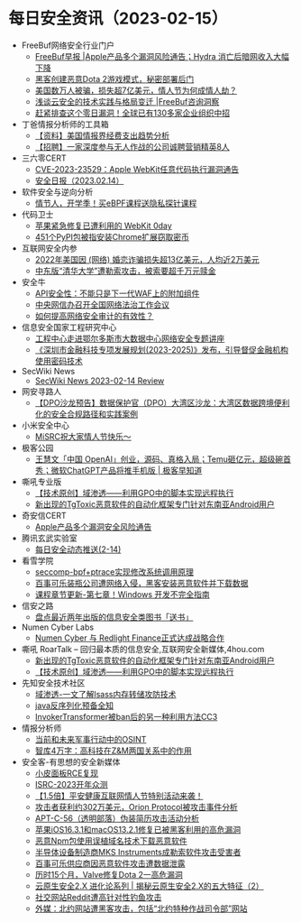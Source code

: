 # 每日安全资讯（2023-02-15）

- FreeBuf网络安全行业门户
  - [FreeBuf早报 |Apple产品多个漏洞风险通告；Hydra 消亡后暗网收入大幅下降](https://www.freebuf.com/news/357559.html)
  - [黑客创建恶意Dota 2游戏模式，秘密部署后门](https://www.freebuf.com/articles/game/357530.html)
  - [美国数万人被骗，损失超7亿美元，情人节为何成情人劫？](https://www.freebuf.com/news/357520.html)
  - [浅谈云安全的技术实践与格局变迁 |FreeBuf咨询洞察](https://www.freebuf.com/articles/paper/357502.html)
  - [赶紧排查这个零日漏洞！全球已有130多家企业组织中招](https://www.freebuf.com/news/357487.html)
- 丁爸情报分析师的工具箱
  - [【资料】美国情报界经费支出趋势分析](https://mp.weixin.qq.com/s?__biz=MzI2MTE0NTE3Mw==&mid=2651134930&idx=1&sn=2aeb6649c9d3839d61f0c80d437cc67a&chksm=f1af6ce8c6d8e5fe76374a39e396da7fb20cbb365e0bac13a3e6be38bc3c4770d2d9b04e3e1c&scene=58&subscene=0#rd)
  - [【招聘】一家深度参与无人作战的公司诚聘营销精英8人](https://mp.weixin.qq.com/s?__biz=MzI2MTE0NTE3Mw==&mid=2651134930&idx=2&sn=abcddbe4f0fa6d9994cc40c77d94b016&chksm=f1af6ce8c6d8e5fef9db97d41226c6409ea04a7815bd0887a0664103cb5ff84bc4955e7b08c1&scene=58&subscene=0#rd)
- 三六零CERT
  - [CVE-2023-23529：Apple WebKit任意代码执行漏洞通告](https://mp.weixin.qq.com/s?__biz=MzU5MjEzOTM3NA==&mid=2247491845&idx=1&sn=7b877f1b8497988c5e5f14e784ab555a&chksm=fe26e404c9516d12df653bdb84e900012e7353e672a82f4d94bedc0bf49a8aa215607a3e6e55&scene=58&subscene=0#rd)
  - [安全日报（2023.02.14）](https://mp.weixin.qq.com/s?__biz=MzU5MjEzOTM3NA==&mid=2247491845&idx=2&sn=faa23fb3b96188884ce83db7680b0577&chksm=fe26e404c9516d124b30393ebf63ed5ccffef11f2028c55c654716fdd870fcac92e6da0f4d07&scene=58&subscene=0#rd)
- 软件安全与逆向分析
  - [情节人，开学季！买eBPF课程送隐私探针课程](https://mp.weixin.qq.com/s?__biz=MzU3MTY5MzQxMA==&mid=2247483962&idx=1&sn=d42df0a7c353e351cb0b895aa9f5638e&chksm=fcdd0237cbaa8b21346ad5a9bbdf56ae38de65afdbe615a630f44093390c5e4757fe8c432c60&scene=58&subscene=0#rd)
- 代码卫士
  - [苹果紧急修复已遭利用的 WebKit 0day](https://mp.weixin.qq.com/s?__biz=MzI2NTg4OTc5Nw==&mid=2247515546&idx=1&sn=f9311f04f319e12385edbfcd698fa495&chksm=ea948cf0dde305e697564ae3c0b973831eece5c572326a20990546b6bacf3bef67450345d514&scene=58&subscene=0#rd)
  - [451个PyPI包被指安装Chrome扩展窃取密币](https://mp.weixin.qq.com/s?__biz=MzI2NTg4OTc5Nw==&mid=2247515546&idx=2&sn=dff1912bb356843ce867ca344a5f21c1&chksm=ea948cf0dde305e685ca1501ecbff82caea554592b685d602b01eab7e8f49635838103871733&scene=58&subscene=0#rd)
- 互联网安全内参
  - [2022年美国因 (网络) 婚恋诈骗损失超13亿美元，人均近2万美元](https://mp.weixin.qq.com/s?__biz=MzI4NDY2MDMwMw==&mid=2247507777&idx=1&sn=9ae01c048fa0becc89113dd105460082&chksm=ebfa9861dc8d117708774578a21fda9d1a740cc8438f557807f25824f1487aae38c0f4a6ab5f&scene=58&subscene=0#rd)
  - [中东版“清华大学”遭勒索攻击，被索要超千万元赎金](https://mp.weixin.qq.com/s?__biz=MzI4NDY2MDMwMw==&mid=2247507777&idx=2&sn=7913b7bd67be8c408bcadcb83b3ba627&chksm=ebfa9861dc8d11777f6c497462dbef6f6a3dc564d543e0193f88acf9e13df86bbc26641d1230&scene=58&subscene=0#rd)
- 安全牛
  - [API安全性：不能只是下一代WAF上的附加组件](https://mp.weixin.qq.com/s?__biz=MjM5Njc3NjM4MA==&mid=2651121926&idx=1&sn=461ab198caedebb87fb2b7f76182887e&chksm=bd1459d58a63d0c316525232d11f72252232dd1e542c1a5404ddbcea951cc77641fa132a5938&scene=58&subscene=0#rd)
  - [中央网信办召开全国网络法治工作会议](https://mp.weixin.qq.com/s?__biz=MjM5Njc3NjM4MA==&mid=2651121926&idx=2&sn=d331f251208ba5aecd0a76b77c0d62b7&chksm=bd1459d58a63d0c394c8415f90df598464d3be02e5dea286d181378610bfa8c5ba9c792ee9f8&scene=58&subscene=0#rd)
  - [如何提高网络安全审计的有效性？](https://mp.weixin.qq.com/s?__biz=MjM5Njc3NjM4MA==&mid=2651121926&idx=3&sn=8f07e39731119135cd0ba13df92e862c&chksm=bd1459d58a63d0c3340d86c757e2d585a3736a8eb9a19543e216061e141e2392fbb698c8f29d&scene=58&subscene=0#rd)
- 信息安全国家工程研究中心
  - [工程中心走进鄂尔多斯市大数据中心网络安全专题讲座](https://mp.weixin.qq.com/s?__biz=MzU5OTQ0NzY3Ng==&mid=2247493168&idx=1&sn=b7ef328302a96966578e377df4825e0f&chksm=feb66723c9c1ee3585e33e12b96fb57acea3821ae08514c2e50fd8eafcccfc14ff364740a7ad&scene=58&subscene=0#rd)
  - [《深圳市金融科技专项发展规划(2023-2025)》发布，引导督促金融机构使用密码技术](https://mp.weixin.qq.com/s?__biz=MzU5OTQ0NzY3Ng==&mid=2247493168&idx=2&sn=6b3c5ad83b53233905398469ed04b31e&chksm=feb66723c9c1ee35b7b418b31a12e4c566782e4f370ca855fbb2bcd77ae5f6460da472d39ce0&scene=58&subscene=0#rd)
- SecWiki News
  - [SecWiki News 2023-02-14 Review](http://www.sec-wiki.com/?2023-02-14)
- 网安寻路人
  - [【DPO沙龙预告】数据保护官（DPO）大湾区沙龙：大湾区数据跨境便利化的安全合规路径和实践案例](https://mp.weixin.qq.com/s?__biz=MzIxODM0NDU4MQ==&mid=2247499066&idx=1&sn=b5edb7a89b1e6b1b9e73c583844f43a4&chksm=97e940d0a09ec9c6e1fb675ecab0362fa54c6337c2f1ef0e120e19c15432ceec9ad02be732c4&scene=58&subscene=0#rd)
- 小米安全中心
  - [MiSRC祝大家情人节快乐～](https://mp.weixin.qq.com/s?__biz=MzI2NzI2OTExNA==&mid=2247514758&idx=1&sn=3e6eae4ade0af0fd97b6ef5318b27d66&chksm=ea839c13ddf41505f64b477179535f991eef4abafc47674ea9de8e08d57f11483cf6a084363c&scene=58&subscene=0#rd)
- 极客公园
  - [王慧文「中国 OpenAI」创业，源码、真格入局；Temu砸亿元，超级碗首秀；微软ChatGPT产品将推手机版  | 极客早知道](https://mp.weixin.qq.com/s?__biz=MTMwNDMwODQ0MQ==&mid=2652982888&idx=1&sn=74d2b315ffdff3c7c9a16aa77d9148a7&chksm=7e5433de4923bac8f57c6eeeeded15e56e006779a071e021eba27e785ba43e1a7bd3c0cd3383&scene=58&subscene=0#rd)
- 嘶吼专业版
  - [【技术原创】域渗透——利用GPO中的脚本实现远程执行](https://mp.weixin.qq.com/s?__biz=MzI0MDY1MDU4MQ==&mid=2247557453&idx=1&sn=e2d89ddc457681260c2519c921019c5b&chksm=e9143177de63b861d9cf22a5a4329e528ec9ca0c0c7b0c82697d9e4ae59e1e3cab2d6a98f2aa&scene=58&subscene=0#rd)
  - [新出现的TgToxic恶意软件的自动化框架专门针对东南亚Android用户](https://mp.weixin.qq.com/s?__biz=MzI0MDY1MDU4MQ==&mid=2247557453&idx=2&sn=79f8a3ed96bbbde456f9e9cc88360edd&chksm=e9143177de63b8614be47a530c46a8955443e777b41d9f81dd512a17fe1ec5a541558ec8c976&scene=58&subscene=0#rd)
- 奇安信CERT
  - [Apple产品多个漏洞安全风险通告](https://mp.weixin.qq.com/s?__biz=MzU5NDgxODU1MQ==&mid=2247497708&idx=1&sn=e044bc73f214fc3dc41c3e17285c0a1a&chksm=fe79d374c90e5a6208c1134374e0e862db2cdd38fdb9538a398384f093549c6b1d1f9d2e0209&scene=58&subscene=0#rd)
- 腾讯玄武实验室
  - [每日安全动态推送(2-14)](https://mp.weixin.qq.com/s/7nIUpUtinQlWz1v4Z2hu3A)
- 看雪学院
  - [seccomp-bpf+ptrace实现修改系统调用原理](https://mp.weixin.qq.com/s?__biz=MjM5NTc2MDYxMw==&mid=2458494656&idx=1&sn=432a18ba6908b78c9198d1c8f90fed62&chksm=b18e964a86f91f5cb8c81e10f1926461a2819c26ac08d9ad02bd9ee25c5f9acf55e0acde7d7b&scene=58&subscene=0#rd)
  - [百事可乐装瓶公司遭网络入侵，黑客安装恶意软件并下载数据](https://mp.weixin.qq.com/s?__biz=MjM5NTc2MDYxMw==&mid=2458494656&idx=2&sn=97c72eb0e836ed57e4ea67d6edcb2ec9&chksm=b18e964a86f91f5c0e0174f756f7d8b68ba4f33ca3f9fd284f0845767b2fb2ecf1bd16d1c7a0&scene=58&subscene=0#rd)
  - [课程章节更新-第七章！Windows 开发不完全指南](https://mp.weixin.qq.com/s?__biz=MjM5NTc2MDYxMw==&mid=2458494656&idx=3&sn=3a983b3503f31d7516d2cd7ab055677b&chksm=b18e964a86f91f5cb59ceb791fe2dfdfd9b723011fd2934822164c9c3d86fb873e9e39fea771&scene=58&subscene=0#rd)
- 信安之路
  - [盘点最近两年出版的信息安全类图书「送书」](https://mp.weixin.qq.com/s?__biz=MzI5MDQ2NjExOQ==&mid=2247498468&idx=1&sn=7129c4a9f026f185b45487b050f90f9c&chksm=ec1dcaccdb6a43daff7a0f90ae7ff9d2c61889c240d7c62510b88830f718a3708a8cc0a77ff8&scene=58&subscene=0#rd)
- Numen Cyber Labs
  - [Numen Cyber 与 Redlight Finance正式达成战略合作](https://mp.weixin.qq.com/s?__biz=Mzg4MDcxNTc2NA==&mid=2247484852&idx=1&sn=ce8f6283b8465b6fda62b34dfbb5bf7e&chksm=cf71b72ff8063e39718765a772218c5c58a8283f06cbf2e485c44c8f782deb64920968242502&scene=58&subscene=0#rd)
- 嘶吼 RoarTalk – 回归最本质的信息安全,互联网安全新媒体,4hou.com
  - [新出现的TgToxic恶意软件的自动化框架专门针对东南亚Android用户](https://www.4hou.com/posts/mXDr)
  - [【技术原创】域渗透——利用GPO中的脚本实现远程执行](https://www.4hou.com/posts/RBxE)
- 先知安全技术社区
  - [域渗透-一文了解lsass内存转储攻防技术](https://xz.aliyun.com/t/12157)
  - [java反序列化预备全知](https://xz.aliyun.com/t/12155)
  - [InvokerTransformer被ban后的另一种利用方法CC3](https://xz.aliyun.com/t/12154)
- 情报分析师
  - [当前和未来军事行动中的OSINT](https://mp.weixin.qq.com/s?__biz=MzA3Mjc1MTkwOA==&mid=2650525646&idx=1&sn=87a429d43799c91714b767c3f8e1fd46&chksm=8716e185b06168933ebf5243ff9ea726e91945d8df51ecc9da52a0e5fc1654edd11fb966944b&scene=58&subscene=0#rd)
  - [智库4万字：高科技在Z&M两国关系中的作用](https://mp.weixin.qq.com/s?__biz=MzA3Mjc1MTkwOA==&mid=2650525646&idx=2&sn=103a8d793f5f0bc7ecdbbc867d738dd6&chksm=8716e185b061689325b22c67e9146f0c6f487081ff3eb1bf3ebaa75fb07c90b546c75932d0dc&scene=58&subscene=0#rd)
- 安全客-有思想的安全新媒体
  - [小皮面板RCE复现](https://www.anquanke.com/post/id/286115)
  - [ISRC-2023开年众测](https://www.anquanke.com/post/id/286334)
  - [【1.5倍】平安健康互联网情人节特别活动来袭！](https://www.anquanke.com/post/id/286330)
  - [攻击者获利约302万美元，Orion Protocol被攻击事件分析](https://www.anquanke.com/post/id/286259)
  - [APT-C-56（透明部落）伪装简历攻击活动分析](https://www.anquanke.com/post/id/286355)
  - [苹果iOS16.3.1和macOS13.2.1修复已被黑客利用的高危漏洞](https://www.anquanke.com/post/id/286349)
  - [恶意Npm包使用误植域名技术下载恶意软件](https://www.anquanke.com/post/id/286363)
  - [半导体设备制造商MKS Instruments成勒索软件攻击受害者](https://www.anquanke.com/post/id/286345)
  - [百事可乐供应商因恶意软件攻击遭数据泄露](https://www.anquanke.com/post/id/286342)
  - [历时15个月，Valve修复Dota 2一高危漏洞](https://www.anquanke.com/post/id/286338)
  - [云原生安全2.X 进化论系列 | 揭秘云原生安全2.X的五大特征（2）](https://www.anquanke.com/post/id/286238)
  - [社交网站Reddit遭高针对性钓鱼攻击](https://www.anquanke.com/post/id/286335)
  - [外媒：北约网站遭黑客攻击，包括“北约特种作战司令部”网站](https://www.anquanke.com/post/id/286325)
